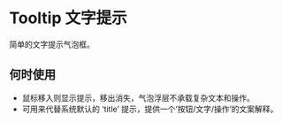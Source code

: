 # Tooltip 文字提示
简单的文字提示气泡框。
## 何时使用
* 鼠标移入则显示提示，移出消失，气泡浮层不承载复杂文本和操作。
* 可用来代替系统默认的 ‘title’ 提示，提供一个’按钮/文字/操作’的文案解释。